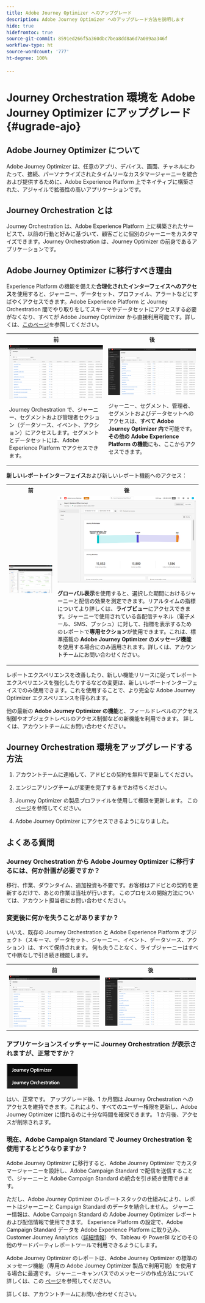 ```yaml
---
title: Adobe Journey Optimizer へのアップグレード
description: Adobe Journey Optimizer へのアップグレード方法を説明します
hide: true
hidefromtoc: true
source-git-commit: 8591ed266f5a360dbc7bea8dd8a6d7a089aa346f
workflow-type: ht
source-wordcount: '777'
ht-degree: 100%

---
```



# Journey Orchestration 環境を Adobe Journey Optimizer にアップグレード{#ugrade-ajo}

## Adobe Journey Optimizer について

Adobe Journey Optimizer は、任意のアプリ、デバイス、画面、チャネルにわたって、接続、パーソナライズされたタイムリーなカスタマージャーニーを統合および提供するために、Adobe Experience Platform 上でネイティブに構築された、アジャイルで拡張性の高いアプリケーションです。

## Journey Orchestration とは

Journey Orchestration は、Adobe Experience Platform 上に構築されたサービスで、以前の行動と好みに基づいて、顧客ごとに個別のジャーニーをカスタマイズできます。Journey Orchestration は、Journey Optimizer の前身であるアプリケーションです。

## Adobe Journey Optimizer に移行すべき理由

Experience Platform の機能を備えた&#x200B;**合理化されたインターフェイスへのアクセス**&#x200B;を使用すると、ジャーニー、データセット、プロファイル、アラートなどにすばやくアクセスできます。Adobe Experience Platform と Journey Orchestration 間でやり取りをしてスキーマやデータセットにアクセスする必要がなくなり、すべてが Adobe Journey Optimizer から直接利用可能です。詳しくは、[このページ](https://experienceleague.adobe.com/docs/journey-optimizer/using/get-started/user-interface.html?lang=ja)を参照してください。

<table>
<tr>
<th>前</th>
<th>後</th>
</tr>
<tr>
<td><img src="../assets/migration-ajo-1.png"><p>Journey Orchestration で、ジャーニー、セグメントおよび管理者セクション（データソース、イベント、アクション）にアクセスします。セグメントとデータセットには、Adobe Experience Platform でアクセスできます。 </p></td>
<td><img src="../assets/migration-ajo-2.png"><p>ジャーニー、セグメント、管理者、セグメントおよびデータセットへのアクセスは、<strong>すべて Adobe Journey Optimizer 内</strong>で可能です。<strong>その他の Adobe Experience Platform の機能</strong>にも、ここからアクセスできます。</p></td>
</tr>
</table>

**新しいレポートインターフェイス**&#x200B;および新しいレポート機能へのアクセス：

<table>
<tr>
<th>前</th>
<th>後</th>
</tr>
<tr>
<td><img src="../assets/migration-ajo-5.png"></td>
<td><img src="../assets/migration-ajo-6.png"><p><strong>グローバル表示</strong>を使用すると、選択した期間におけるジャーニーと配信の効果を測定できます。リアルタイムの指標についてより詳しくは、<strong>ライブビュー</strong>にアクセスできます。ジャーニーで使用されている各配信チャネル（電子メール、SMS、プッシュ）に対して、指標を表示するためのレポートで<strong>専用セクション</strong>が使用できます。これは、標準搭載の <strong>Adobe Journey Optimizer のメッセージ機能</strong>を使用する場合にのみ適用されます。詳しくは、アカウントチームにお問い合わせください。</p></td>
</tr>
</table>

レポートエクスペリエンスを改善したり、新しい機能リリースに従ってレポートエクスペリエンスを強化したりするなどの変更は、新しいレポートインターフェイスでのみ使用できます。これを使用することで、より完全な Adobe Journey Optimizer エクスペリエンスを得られます。

他の最新の **Adobe Journey Optimizer の機能**&#x200B;と、フィールドレベルのアクセス制御やオブジェクトレベルのアクセス制御などの新機能を利用できます。 詳しくは、アカウントチームにお問い合わせください。

## Journey Orchestration 環境をアップグレードする方法

1. アカウントチームに連絡して、アドビとの契約を無料で更新してください。

1. エンジニアリングチームが変更を完了するまでお待ちください。

1. Journey Optimizer の製品プロファイルを使用して権限を更新します。 この[ページ](https://experienceleague.adobe.com/docs/journey-optimizer/using/administration/ootb-product-profiles.html?lang=ja)を参照してください。

1. Adobe Journey Optimizer にアクセスできるようになりました。

## よくある質問

### Journey Orchestration から Adobe Journey Optimizer に移行するには、何か計画が必要ですか？

移行、作業、ダウンタイム、追加投資も不要です。お客様はアドビとの契約を更新するだけで、あとの作業は当社が行います。 このプロセスの開始方法については、アカウント担当者にお問い合わせください。

### 変更後に何かを失うことがありますか？

いいえ、既存の Journey Orchestration と Adobe Experience Platform オブジェクト（スキーマ、データセット、ジャーニー、イベント、データソース、アクション）は、すべて保持されます。 何も失うことなく、ライブジャーニーはすべて中断なしで引き続き機能します。

<table>
<tr>
<th>前</th>
<th>後</th>
</tr>
<tr>
<td><img src="../assets/migration-ajo-7.png"></td>
<td><img src="../assets/migration-ajo-8.png"></td>
</tr>
</table>

### アプリケーションスイッチャーに Journey Orchestration が表示されますが、正常ですか？

![](../assets/migration-ajo-9.png)

はい、正常です。 アップグレード後、1 か月間は Journey Orchestration へのアクセスを維持できます。これにより、すべてのユーザー権限を更新し、Adobe Journey Optimizer に慣れるのに十分な時間を確保できます。 1 か月後、アクセスが削除されます。

### 現在、Adobe Campaign Standard で Journey Orchestration を使用するとどうなりますか？

Adobe Journey Optimizer に移行すると、Adobe Journey Optimizer でカスタマージャーニーを設計し、Adobe Campaign Standard で配信を送信することで、ジャーニーと Adobe Campaign Standard の統合を引き続き使用できます。

ただし、Adobe Journey Optimizer のレポートスタックの仕組みにより、レポートはジャーニーと Campaign Standard のデータを結合しません。 ジャーニー情報は、Adobe Campaign Standard の Adobe Journey Optimizer レポートおよび配信情報で使用できます。 Experience Platform の設定で、Adobe Campaign Standard データを Adobe Experience Platform に取り込み、Customer Journey Analytics（[詳細情報](https://business.adobe.com/products/experience-platform/customer-journey-analytics.html)）や、Tableau や PowerBI などのその他のサードパーティレポートツールで利用できるようにします。

Adobe Journey Optimizer のレポートは、Adobe Journey Optimizer の標準のメッセージ機能（専用の Adobe Journey Optimizer 製品で利用可能）を使用する場合に最適です。 ジャーニーキャンバスでのメッセージの作成方法について詳しくは、この [ページ](https://experienceleague.adobe.com/docs/journey-optimizer/using/messages/messages-in-journeys.html?lang=ja)を参照してください。

詳しくは、アカウントチームにお問い合わせください。